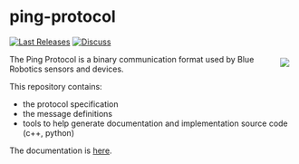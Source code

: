 # ping-protocol

[![Last Releases](https://img.shields.io/github/release/bluerobotics/ping-protocol.svg)](https://github.com/bluerobotics/ping-protocol/releases) [![Discuss](https://img.shields.io/badge/discuss-online-green.svg)](https://discuss.bluerobotics.com/)

<a href="https://bluerobotics.com">
<img src="https://avatars2.githubusercontent.com/u/7120633?v=3&s=150" align="right" hspace="10" vspace="6">
</a>

The Ping Protocol is a binary communication format used by Blue Robotics sensors and devices.

This repository contains:
- the protocol specification
- the message definitions
- tools to help generate documentation and implementation source code (c++, python)

The documentation is [here](https://docs.bluerobotics.com/ping-protocol).
